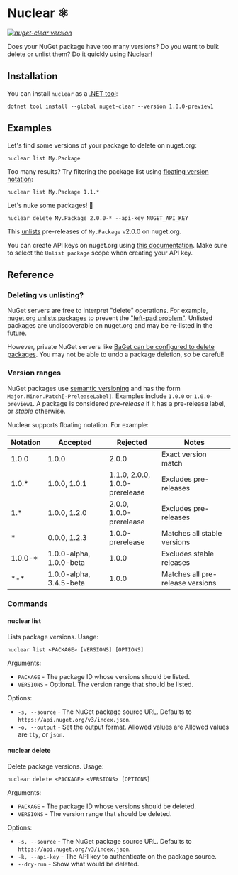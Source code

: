 # Nuclear :atom_symbol:

_[![nuget-clear version](https://img.shields.io/nuget/v/nuget-clear.svg?style=flat&label=NuGet:%20nuget-clear)](https://www.nuget.org/packages/nuget-clear)_

Does your NuGet package have too many versions? Do you want to bulk delete or unlist them? Do it quickly using [Nuclear](https://www.nuget.org/packages/nuget-clear)!

## Installation

You can install `nuclear` as a [.NET tool](https://docs.microsoft.com/en-us/dotnet/core/tools/global-tools):

```
dotnet tool install --global nuget-clear --version 1.0.0-preview1
```

## Examples

Let's find some versions of your package to delete on nuget.org:

```
nuclear list My.Package
```

Too many results? Try filtering the package list using [floating version notation](#version-ranges):

```
nuclear list My.Package 1.1.*
```

Let's nuke some packages! 🤯

```
nuclear delete My.Package 2.0.0-* --api-key NUGET_API_KEY
```

This [unlists](https://docs.microsoft.com/nuget/nuget-org/policies/deleting-packages) pre-releases of `My.Package` v2.0.0 on nuget.org.

You can create API keys on nuget.org using [this documentation](https://docs.microsoft.com/nuget/nuget-org/publish-a-package#create-api-keys). Make sure to select the `Unlist package` scope when creating your API key.

## Reference

### Deleting vs unlisting?

NuGet servers are free to interpret "delete" operations. For example, [nuget.org unlists packages](https://docs.microsoft.com/nuget/nuget-org/policies/deleting-packages) to prevent the ["left-pad problem"](https://blog.npmjs.org/post/141577284765/kik-left-pad-and-npm). Unlisted packages are undiscoverable on nuget.org and may be re-listed in the future.

However, private NuGet servers like [BaGet can be configured to delete packages](https://loic-sharma.github.io/BaGet/configuration/#enable-package-hard-deletions). You may not be able to undo a package deletion, so be careful!

### Version ranges

NuGet packages use [semantic versioning](https://semver.org/) and has the form `Major.Minor.Patch[-PreleaseLabel]`. Examples include `1.0.0` or `1.0.0-preview1`. A package is considered *pre-release* if it has a pre-release label, or *stable* otherwise.

Nuclear supports floating notation. For example:

Notation | Accepted | Rejected | Notes
-- | -- | -- | --
1.0.0 | 1.0.0 | 2.0.0 | Exact version match
1.0.\* | 1.0.0, 1.0.1 | 1.1.0, 2.0.0,<br />1.0.0-prerelease | Excludes pre-releases
1.\* | 1.0.0, 1.2.0 | 2.0.0,<br />1.0.0-prerelease | Excludes pre-releases
\* | 0.0.0, 1.2.3 | 1.0.0-prerelease | Matches all stable versions
1.0.0-\* | 1.0.0-alpha, 1.0.0-beta | 1.0.0 | Excludes stable releases
\*-\* | 1.0.0-alpha, 3.4.5-beta | 1.0.0 | Matches all pre-release versions

### Commands

#### nuclear list

Lists package versions. Usage:

```
nuclear list <PACKAGE> [VERSIONS] [OPTIONS]
```

Arguments:

* `PACKAGE` - The package ID whose versions should be listed.
* `VERSIONS` - Optional. The version range that should be listed.

Options:

* `-s, --source` - The NuGet package source URL. Defaults to `https://api.nuget.org/v3/index.json`.
* `-o, --output` - Set the output format. Allowed values are Allowed values are `tty`, or `json`.

#### nuclear delete

Delete package versions. Usage:

```
nuclear delete <PACKAGE> <VERSIONS> [OPTIONS]
```

Arguments:

* `PACKAGE` - The package ID whose versions should be deleted.
* `VERSIONS` - The version range that should be deleted.

Options:

* `-s, --source` - The NuGet package source URL. Defaults to `https://api.nuget.org/v3/index.json`.
* `-k, --api-key` - The API key to authenticate on the package source.
* `--dry-run` - Show what would be deleted.

